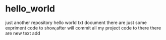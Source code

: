 # hello_world
just another repository
hello world txt document
there are just some expriment code to show,after will commit all my project code to there
there are new text add